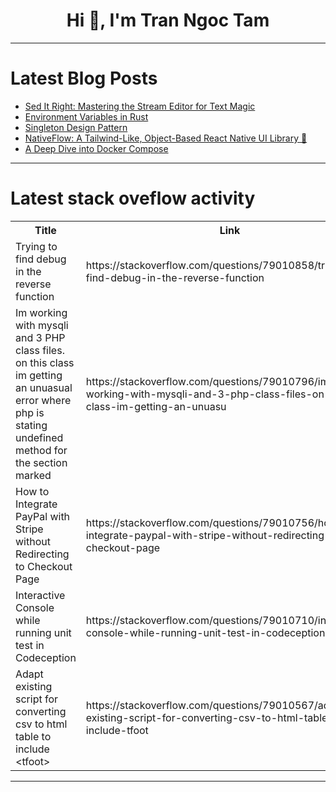 <h1 align="center">Hi 👋, I'm Tran Ngoc Tam</h1>

---

# Latest Blog Posts 
<!-- BLOG-POST-LIST:START -->
- [Sed It Right: Mastering the Stream Editor for Text Magic](https://dev.to/jimmymcbride/sed-it-right-mastering-the-stream-editor-for-text-magic-54k9)
- [Environment Variables in Rust](https://dev.to/francescoxx/environment-variables-in-rust-4m5l)
- [Singleton Design Pattern](https://dev.to/tommyc/singleton-design-pattern-3b96)
- [NativeFlow: A Tailwind-Like, Object-Based React Native UI Library 🚀](https://dev.to/mathdebate09/nativeflow-a-tailwind-like-object-based-react-native-ui-library-lap)
- [A Deep Dive into Docker Compose](https://dev.to/alexmercedcoder/a-deep-dive-into-docker-compose-27h5)
<!-- BLOG-POST-LIST:END -->

---

# Latest stack oveflow activity
<table>
  <tr><th>Title</th><th>Link</th></tr>
  <!-- STACKOVERFLOW:START --><tr><td>Trying to find debug in the reverse function</td><td>https://stackoverflow.com/questions/79010858/trying-to-find-debug-in-the-reverse-function</td></tr><tr><td>Im working with mysqli and 3 PHP class files. on this class im getting an unuasual error where php is stating undefined method for the section marked</td><td>https://stackoverflow.com/questions/79010796/im-working-with-mysqli-and-3-php-class-files-on-this-class-im-getting-an-unuasu</td></tr><tr><td>How to Integrate PayPal with Stripe without Redirecting to Checkout Page</td><td>https://stackoverflow.com/questions/79010756/how-to-integrate-paypal-with-stripe-without-redirecting-to-checkout-page</td></tr><tr><td>Interactive Console while running unit test in Codeception</td><td>https://stackoverflow.com/questions/79010710/interactive-console-while-running-unit-test-in-codeception</td></tr><tr><td>Adapt existing script for converting csv to html table to include &lt;tfoot&gt;</td><td>https://stackoverflow.com/questions/79010567/adapt-existing-script-for-converting-csv-to-html-table-to-include-tfoot</td></tr><!-- STACKOVERFLOW:END -->
</table>

---


